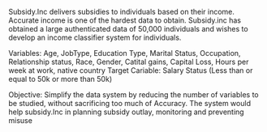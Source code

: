 Subsidy.Inc delivers subsidies to individuals based on their income. Accurate income is one of the hardest data to obtain. Subsidy.inc has obtained a large 
authenticated data of 50,000 individuals and wishes to develop an income classifier system for individuals.

Variables: Age, JobType, Education Type, Marital Status, Occupation, Relationship status, Race, Gender, Catital gains, Capital Loss, Hours per week at work, native country
Target Cariable: Salary Status (Less than or equal to 50k or more than 50k)

Objective: Simplify the data system by reducing the number of variables to be studied, without sacrificing too much of Accuracy. The system would help subsidy.Inc in 
planning subsidy outlay, monitoring and preventing misuse
